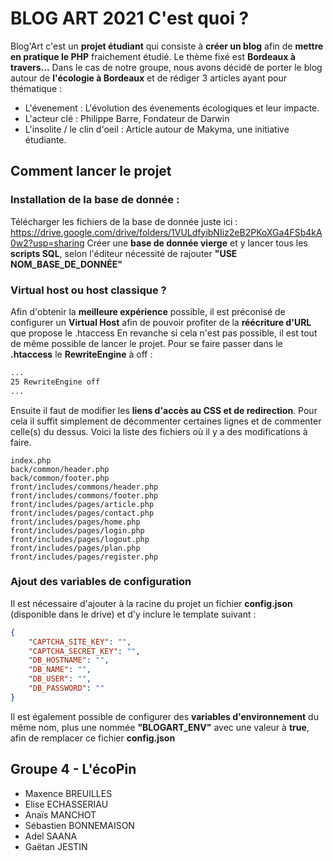 # BLOG ART 2021 C'est quoi ?

Blog'Art c'est un **projet étudiant** qui consiste à **créer un blog** afin de **mettre en pratique le PHP** fraichement étudié. Le thème fixé est **Bordeaux à travers...**
Dans le cas de notre groupe, nous avons décidé de porter le blog autour de **l'écologie à Bordeaux** et de rédiger 3 articles ayant pour thématique :
- L'évenement : L'évolution des évenements écologiques et leur impacte.
- L'acteur clé : Philippe Barre, Fondateur de Darwin
- L'insolite / le clin d'oeil : Article autour de Makyma, une initiative étudiante.

## Comment lancer le projet

### Installation de la base de donnée :

Télécharger les fichiers de la base de donnée juste ici : https://drive.google.com/drive/folders/1VULdfyibNIiz2eB2PKoXGa4FSb4kA0w2?usp=sharing
Créer une **base de donnée vierge** et y lancer tous les **scripts SQL**, selon l'éditeur nécessité de rajouter **"USE NOM_BASE_DE_DONNÉE"**


### Virtual host ou host classique ?

Afin d'obtenir la **meilleure expérience** possible, il est préconisé de configurer un **Virtual Host** afin de pouvoir profiter de la **réécriture d'URL** que propose le .htaccess
En revanche si cela n'est pas possible, il est tout de même possible de lancer le projet. Pour se faire passer dans le **.htaccess** le **RewriteEngine** à off :
```xml
...
25 RewriteEngine off 
...
```
Ensuite il faut de modifier les **liens d'accès au CSS et de redirection**. Pour cela il suffit simplement de décommenter certaines lignes et de commenter celle(s) du dessus. 
Voici la liste des fichiers où il y a des modifications à faire.
```
index.php
back/common/header.php
back/common/footer.php
front/includes/commons/header.php
front/includes/commons/footer.php
front/includes/pages/article.php
front/includes/pages/contact.php
front/includes/pages/home.php
front/includes/pages/login.php
front/includes/pages/logout.php
front/includes/pages/plan.php
front/includes/pages/register.php
```

### Ajout des variables de configuration

Il est nécessaire d'ajouter à la racine du projet un fichier **config.json** (disponible dans le drive) et d'y inclure le template suivant :
```json
{
    "CAPTCHA_SITE_KEY": "",
    "CAPTCHA_SECRET_KEY": "",
    "DB_HOSTNAME": "",
    "DB_NAME": "",
    "DB_USER": "",
    "DB_PASSWORD": ""
}
```
Il est également possible de configurer des **variables d'environnement** du même nom, plus une nommée **"BLOGART_ENV"** avec une valeur à **true**, afin de remplacer ce fichier **config.json**


## Groupe 4 - L'écoPin
- Maxence BREUILLES
- Elise ECHASSERIAU
- Anaïs MANCHOT
- Sébastien BONNEMAISON
- Adel SAANA
- Gaëtan JESTIN
